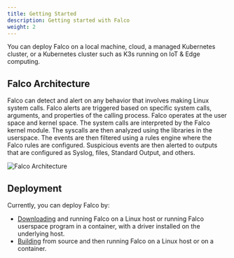 ```yaml
---
title: Getting Started
description: Getting started with Falco
weight: 2
---
```

You can deploy Falco on a local machine, cloud, a managed Kubernetes cluster, or a Kubernetes cluster such as K3s running on IoT & Edge computing.

## Falco Architecture

Falco can detect and alert on any behavior that involves making Linux system calls. Falco alerts are triggered based on specific system calls, arguments, and properties of the calling process.  Falco operates at the user space and kernel space. The system calls are interpreted by the Falco kernel module. The syscalls are then analyzed using the libraries in the userspace. The events are then filtered using a rules engine where the Falco rules are configured. Suspicious events are then alerted to outputs that are configured as Syslog, files, Standard Output, and others.


![Falco Architecture](/docs/images/falco_architecture.svg)
## Deployment
Currently, you can deploy Falco by:
- [Downloading](/docs/download) and running Falco on a Linux host or running Falco userspace program in a container, with a driver installed on the underlying host.
- [Building](/docs/source) from source and then running Falco on a Linux host or on a container.

